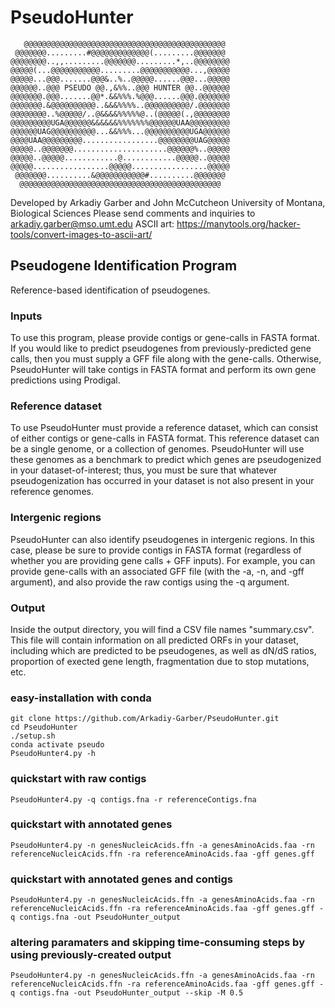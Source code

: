 # PseudoHunter
       
       @@@@@@@@@@@@@@@@@@@@@@@@@@@@@@@@@@@@@@@@@@@@@
     @@@@@@@.........#@@@@@@@@@@@@@(.........@@@@@@@
    @@@@@@@@..,,.........@@@@@@@.........*,..@@@@@@@@
    @@@@@(...@@@@@@@@@@@.........@@@@@@@@@@@...,@@@@@
    @@@@@...@@@.......@@@&..%..@@@@@......@@@...@@@@@
    @@@@@@..@@@ PSEUDO @@.,&%%..@@@ HUNTER @@..@@@@@@
    @@@@@@@.@@@.......@@*.&&%%%.%@@@......@@@.@@@@@@@
    @@@@@@@.&@@@@@@@@@@..&&&%%%%..@@@@@@@@@@/.@@@@@@@
    @@@@@@@@..%@@@@@/..@&&&&%%%%%@..(@@@@@(.,@@@@@@@@
    @@@@@@@@@UGA@@@@@@&&&&&&%%%%%%%@@@@@@UAA@@@@@@@@@
    @@@@@@UAG@@@@@@@@@@...&&%%%...@@@@@@@@@@UGA@@@@@@
    @@@@UAA@@@@@@@@@.................@@@@@@@@UAG@@@@@
    @@@@@..@@@@@@@.....................@@@@@@%..@@@@@
    @@@@@..@@@@@............@............@@@@@..@@@@@
    @@@@@.................@@@@@.................@@@@@
     @@@@@@@..........&@@@@@@@@@@@#..........@@@@@@@
      @@@@@@@@@@@@@@@@@@@@@@@@@@@@@@@@@@@@@@@@@@@@@


Developed by Arkadiy Garber and John McCutcheon
University of Montana, Biological Sciences
Please send comments and inquiries to arkadiy.garber@mso.umt.edu
ASCII art: https://manytools.org/hacker-tools/convert-images-to-ascii-art/ 
    
## Pseudogene Identification Program 
Reference-based identification of pseudogenes.

### Inputs
To use this program, please provide contigs or gene-calls in FASTA format. If you would like to predict pseudogenes from previously-predicted gene calls, then you must supply a GFF file along with the gene-calls. Otherwise, PseudoHunter will take contigs in FASTA format and perform its own gene predictions using Prodigal.

### Reference dataset
To use PseudoHunter must provide a reference dataset, which can consist of either contigs or gene-calls in FASTA format. This reference dataset can be a single genome, or a collection of genomes. PseudoHunter will use these genomes as a benchmark to predict which genes are pseudogenized in your dataset-of-interest; thus, you must be sure that whatever pseudogenization has occurred in your dataset is not also present in your reference genomes.

### Intergenic regions
PseudoHunter can also identify pseudogenes in intergenic regions. In this case, please be sure to provide contigs in FASTA format (regardless of whether you are providing gene calls + GFF inputs). For example, you can provide gene-calls with an associated GFF file (with the -a, -n, and -gff argument), and also provide the raw contigs using the -q argument.

### Output
Inside the output directory, you will find a CSV file names "summary.csv". This file will contain information on all predicted ORFs in your dataset, including which are predicted to be pseudogenes, as well as dN/dS ratios, proportion of exected gene length, fragmentation due to stop mutations, etc.


### easy-installation with conda
    git clone https://github.com/Arkadiy-Garber/PseudoHunter.git
    cd PseudoHunter
    ./setup.sh
    conda activate pseudo
    PseudoHunter4.py -h

### quickstart with raw contigs
    PseudoHunter4.py -q contigs.fna -r referenceContigs.fna

### quickstart with annotated genes
    PseudoHunter4.py -n genesNucleicAcids.ffn -a genesAminoAcids.faa -rn referenceNucleicAcids.ffn -ra referenceAminoAcids.faa -gff genes.gff
    
### quickstart with annotated genes and contigs
    PseudoHunter4.py -n genesNucleicAcids.ffn -a genesAminoAcids.faa -rn referenceNucleicAcids.ffn -ra referenceAminoAcids.faa -gff genes.gff -q contigs.fna -out PseudoHunter_output

### altering paramaters and skipping time-consuming steps by using previously-created output
    PseudoHunter4.py -n genesNucleicAcids.ffn -a genesAminoAcids.faa -rn referenceNucleicAcids.ffn -ra referenceAminoAcids.faa -gff genes.gff -q contigs.fna -out PseudoHunter_output --skip -M 0.5

